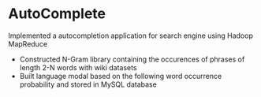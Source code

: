 # AutoComplete
Implemented a autocompletion application for search engine using Hadoop MapReduce
*	Constructed N-Gram library containing the occurences of phrases of length 2-N words with wiki datasets 
*	Built language modal based on the following word occurrence probability and stored in MySQL database
